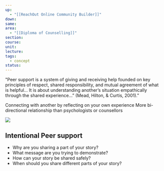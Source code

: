 ```yaml
---
up:
  - "[[ReachOut Online Community Builder]]"
down: 
same: 
area:
  - "[[Diploma of Counselling]]"
section: 
course: 
unit: 
lecture: 
tags:
  - concept
status:
---
```

"Peer support is a system of giving and receiving help founded on key principles of respect, shared responsibility, and mutual agreement of what is helpful... It is about understanding another’s situation empathically through the shared experience…” (Mead, Hilton, & Curtis, 2001)."

Connecting with another by reflecting on your own experience
More bi-directional relationship than psychologists or counsellors

![](https://i.imgur.com/wnEbHXm.png)

## Intentional Peer support
- Why are you sharing a part of your story?
- What message are you trying to demonstrate?
- How can your story be shared safely?
- When should you share different parts of your story?